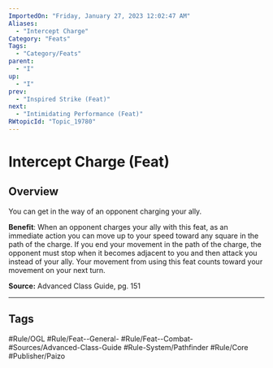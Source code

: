 ```yaml
---
ImportedOn: "Friday, January 27, 2023 12:02:47 AM"
Aliases:
  - "Intercept Charge"
Category: "Feats"
Tags:
  - "Category/Feats"
parent:
  - "I"
up:
  - "I"
prev:
  - "Inspired Strike (Feat)"
next:
  - "Intimidating Performance (Feat)"
RWtopicId: "Topic_19780"
---
```

# Intercept Charge (Feat)
## Overview
You can get in the way of an opponent charging your ally.

**Benefit**: When an opponent charges your ally with this feat, as an immediate action you can move up to your speed toward any square in the path of the charge. If you end your movement in the path of the charge, the opponent must stop when it becomes adjacent to you and then attack you instead of your ally. Your movement from using this feat counts toward your movement on your next turn.

**Source:** Advanced Class Guide, pg. 151


---
## Tags
#Rule/OGL #Rule/Feat--General- #Rule/Feat--Combat- #Sources/Advanced-Class-Guide #Rule-System/Pathfinder #Rule/Core #Publisher/Paizo

